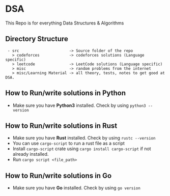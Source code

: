 # DSA

This Repo is for everything Data Structures & Algorithms

## Directory Structure
```
 - src                      -> Source folder of the repo  
   > codeforces             -> codeforces solutions (Language specific)  
   > leetcode               -> LeetCode solutions (Language specific)   
   > misc                   -> random problems from the internet  
   > misc/Learning Material -> all theory, tests, notes to get good at DSA.  
```

## How to Run/write solutions in Python
- Make sure you have **Python3** installed. Check by using `python3 --version`  

## How to Run/write solutions in Rust
- Make sure you have **Rust** installed. Check by using `rustc --version`  
- You can use `cargo-script` to run a rust file as a script  
- Install `cargo-script` crate using `cargo install cargo-script` if not already installed.  
- Run `cargo script <file_path>`

## How to Run/write solutions in Go
- Make sure you have **Go** installed. Check by using `go version`  

